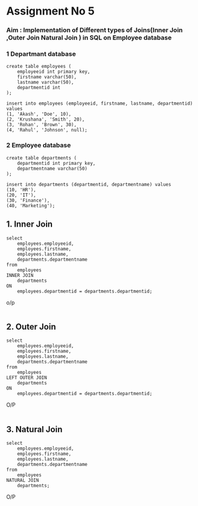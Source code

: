 # Assignment No 5

### **Aim :** Implementation of Different types of Joins(Inner Join  ,Outer Join  Natural Join ) in SQL on Employee database
### 1 Departmant database
```
create table employees (
    employeeid int primary key,
    firstname varchar(50),
    lastname varchar(50),
    departmentid int
);

```
```
insert into employees (employeeid, firstname, lastname, departmentid) values
(1, 'Akash', 'Doe', 10),
(2, 'Krushana', 'Smith', 20),
(3, 'Rohan', 'Brown', 30),
(4, 'Rahul', 'Johnson', null);

```
### 2 Employee database
```
create table departments (
    departmentid int primary key,
    departmentname varchar(50)
);

```
```
insert into departments (departmentid, departmentname) values
(10, 'HR'),
(20, 'IT'),
(30, 'Finance'),
(40, 'Marketing');

```
## 1. Inner Join

```
select 
    employees.employeeid,
    employees.firstname,
    employees.lastname,
    departments.departmentname
from 
    employees
INNER JOIN 
    departments 
ON 
    employees.departmentid = departments.departmentid;

```
o/p
```

```

## 2. Outer Join

```
select 
    employees.employeeid,
    employees.firstname,
    employees.lastname,
    departments.departmentname
from 
    employees
LEFT OUTER JOIN 
    departments 
ON 
    employees.departmentid = departments.departmentid;

```
O/P
```

```

## 3. Natural Join

```
select 
    employees.employeeid,
    employees.firstname,
    employees.lastname,
    departments.departmentname
from 
    employees
NATURAL JOIN 
    departments;

```
O/P
```

```

